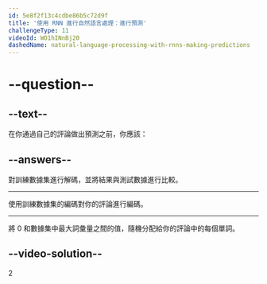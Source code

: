 ```yaml
---
id: 5e8f2f13c4cdbe86b5c72d9f
title: '使用 RNN 進行自然語言處理：進行預測'
challengeType: 11
videoId: WO1hINnBj20
dashedName: natural-language-processing-with-rnns-making-predictions
---
```


# --question--

## --text--

在你通過自己的評論做出預測之前，你應該：

## --answers--

對訓練數據集進行解碼，並將結果與測試數據進行比較。

---

使用訓練數據集的編碼對你的評論進行編碼。

---

將 0 和數據集中最大詞彙量之間的值，隨機分配給你的評論中的每個單詞。

## --video-solution--

2

